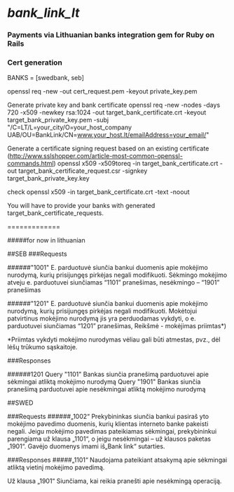 _bank_link_lt_
============

### Payments via Lithuanian banks integration gem for Ruby on Rails

### Cert generation


BANKS = [swedbank, seb]

openssl req -new -out cert_request.pem -keyout private_key.pem

Generate private key and bank certificate
openssl req -new  -nodes -days 720 -x509 -newkey rsa:1024 -out target_bank_certificate.crt -keyout target_bank_private_key.pem -subj "/C=LT/L=your_city/O=your_host_company UAB/OU=BankLink/CN=www.your_host.lt/emailAddress=your_email/"

Generate a certificate signing request based on an existing certificate  (http://www.sslshopper.com/article-most-common-openssl-commands.html)
openssl x509 -x509toreq -in target_bank_certificate.crt -out target_bank_certificate_request.csr -signkey target_bank_private_key.key

check
openssl x509 -in target_bank_certificate.crt -text -noout

You will have to provide your banks with generated target_bank_certificate_requests.


=============

#####for now in lithuanian

##SEB
###Requests

######"1001"
E. parduotuvė siunčia bankui duomenis apie mokėjimo nurodymą, kurių prisijungęs pirkėjas
negali modifikuoti. Sėkmingo mokėjimo atveju e. parduotuvei siunčiamas “1101”
pranešimas, nesėkmingo – “1901” pranešimas

######"1201"
E. parduotuvė siunčia bankui duomenis apie mokėjimo nurodymą, kurių prisijungęs pirkėjas
negali modifikuoti. Mokėtojui patvirtinus mokėjimo nurodymą jis yra perduodamas vykdyti,
o e. parduotuvei siunčiamas “1201” pranešimas, Reikšmė - mokėjimas priimtas*)

*Priimtas vykdyti mokėjimo nurodymas vėliau gali būti atmestas, pvz., dėl lėšų trūkumo sąskaitoje.

###Responses

######1201
Query "1101"
Bankas siunčia pranešimą parduotuvei apie sėkmingai atliktą mokėjimo nurodymą
Query "1901"
Bankas siunčia pranešimą parduotuvei apie nesėkmingai atliktą mokėjimo nurodymą


##SWED

###Requests
######„1002“
Prekybininkas siunčia bankui pasiraš
yto mokėjimo pavedimo duomenis, kurių klientas interneto banke
pakeisti negali. Jeigu mokėjimo pavedimas pateikiamas sėkmingai, prekybininkui parengiama už klausa
„1101“, o jeigu nesėkmingai – už klausos paketas „1901“. Gavėjo duomenys imami iš„Bank link“ sutarties.


###Responses
#####„1101“
Naudojama pateikiant atsakymą apie sėkmingai atliktą vietinį mokėjimo pavedimą.

Už klausa „1901“
Siunčiama, kai reikia pranešti apie nesėkmingą operaciją.
